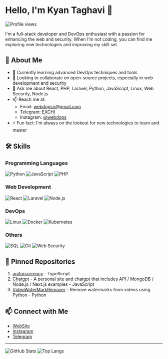 # Hello, I'm Kyan Taghavi 👋

![Profile views](https://gpvc.arturio.dev/diyakou)

I'm a full-stack developer and DevOps enthusiast with a passion for enhancing the web and security. When I'm not coding, you can find me exploring new technologies and improving my skill set.

## 🚀 About Me

- 🌱 Currently learning advanced DevOps techniques and tools
- 👯 Looking to collaborate on open-source projects, especially in web development and security
- 💬 Ask me about React, PHP, Laravel, Python, JavaScript, Linux, Web Security, Node.js
- 📫 Reach me at:
  - Email: [webdopsir@gmail.com](mailto:webdopsir@gmail.com)
  - Telegram: [EXCHI](https://t.me/exchi)
  - Instagram: [@webdops](https://Instagram.com/webdops)
- ⚡ Fun fact: I'm always on the lookout for new technologies to learn and master

## 🛠️ Skills

### Programming Languages

![Python](https://img.shields.io/badge/-Python-333333?style=flat&logo=python)
![JavaScript](https://img.shields.io/badge/-JavaScript-333333?style=flat&logo=javascript)
![PHP](https://img.shields.io/badge/-PHP-333333?style=flat&logo=php)

### Web Development

![React](https://img.shields.io/badge/-React-333333?style=flat&logo=react)
![Laravel](https://img.shields.io/badge/-Laravel-333333?style=flat&logo=laravel)
![Node.js](https://img.shields.io/badge/-Node.js-333333?style=flat&logo=node.js)

### DevOps

![Linux](https://img.shields.io/badge/-Linux-333333?style=flat&logo=linux)
![Docker](https://img.shields.io/badge/-Docker-333333?style=flat&logo=docker)
![Kubernetes](https://img.shields.io/badge/-Kubernetes-333333?style=flat&logo=kubernetes)

### Others

![SQL](https://img.shields.io/badge/-SQL-333333?style=flat&logo=sql)
![Git](https://img.shields.io/badge/-Git-333333?style=flat&logo=git)
![Web Security](https://img.shields.io/badge/-Web%20Security-333333?style=flat&logo=security)

## 📌 Pinned Repositories

1. [apiforcurrency](https://github.com/diyakou/apiforcurrency) - TypeScript
2. [Chatgpt](https://github.com/diyakou/Chatgpt) - A personal site and chatgpt that includes API / MongoDB / Node.js / Next.js examples - JavaScript
3. [VideoWaterMarkRemover](https://github.com/diyakou/VideoWaterMarkRemover) - Remove watermarks from videos using Python - Python

## 📫 Connect with Me

- [WebSite](https://secureCodeHub.ir)
- [Instagram](https://Instagram.com/webdops)
- [Telegram](https://t.me/Kian_336)

---

![GitHub Stats](https://github-readme-stats.vercel.app/api?username=diyakou&show_icons=true&theme=radical)
![Top Langs](https://github-readme-stats.vercel.app/api/top-langs/?username=diyakou&layout=compact&theme=radical)

